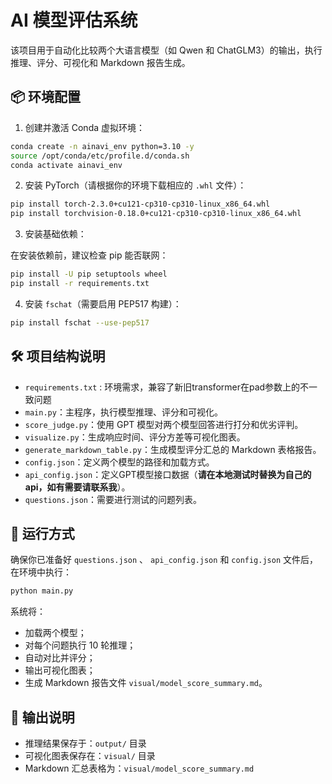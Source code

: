 
# AI 模型评估系统

该项目用于自动化比较两个大语言模型（如 Qwen 和 ChatGLM3）的输出，执行推理、评分、可视化和 Markdown 报告生成。

## 📦 环境配置

1. 创建并激活 Conda 虚拟环境：

```bash
conda create -n ainavi_env python=3.10 -y
source /opt/conda/etc/profile.d/conda.sh
conda activate ainavi_env
```

2. 安装 PyTorch（请根据你的环境下载相应的 `.whl` 文件）：

```bash
pip install torch-2.3.0+cu121-cp310-cp310-linux_x86_64.whl
pip install torchvision-0.18.0+cu121-cp310-cp310-linux_x86_64.whl
```

3. 安装基础依赖：

在安装依赖前，建议检查 pip 能否联网：

```bash
pip install -U pip setuptools wheel
pip install -r requirements.txt
```

4. 安装 `fschat`（需要启用 PEP517 构建）：

```bash
pip install fschat --use-pep517
```

## 🛠️ 项目结构说明

- `requirements.txt` : 环境需求，兼容了新旧transformer在pad参数上的不一致问题
- `main.py`：主程序，执行模型推理、评分和可视化。
- `score_judge.py`：使用 GPT 模型对两个模型回答进行打分和优劣评判。
- `visualize.py`：生成响应时间、评分方差等可视化图表。
- `generate_markdown_table.py`：生成模型评分汇总的 Markdown 表格报告。
- `config.json`：定义两个模型的路径和加载方式。
- `api_config.json`：定义GPT模型接口数据（**请在本地测试时替换为自己的api，如有需要请联系我**）。
- `questions.json`：需要进行测试的问题列表。

## 🚀 运行方式

确保你已准备好 `questions.json` 、 `api_config.json` 和 `config.json` 文件后，在环境中执行：

```bash
python main.py
```

系统将：
- 加载两个模型；
- 对每个问题执行 10 轮推理；
- 自动对比并评分；
- 输出可视化图表；
- 生成 Markdown 报告文件 `visual/model_score_summary.md`。

## 📁 输出说明

- 推理结果保存于：`output/` 目录
- 可视化图表保存在：`visual/` 目录
- Markdown 汇总表格为：`visual/model_score_summary.md`

